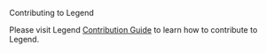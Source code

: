 Contributing to Legend

Please visit Legend [Contribution Guide](https://github.com/finos/legend/blob/master/CONTRIBUTING.md) to learn how to contribute to Legend.